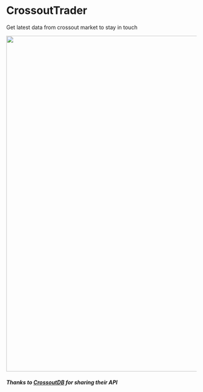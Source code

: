 # CrossoutTrader
Get latest data from crossout market to stay in touch

<img src="https://raw.githubusercontent.com/glmn/CrossoutTrader/master/screenshot.png" width="888">

##### Thanks to [CrossoutDB](https://github.com/Zicore/CrossoutMarket#crossoutdb-api) for sharing their API